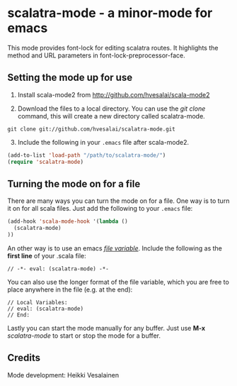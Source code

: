 # scalatra-mode - a minor-mode for emacs

This mode provides font-lock for editing scalatra routes. It
highlights the method and URL parameters in
font-lock-preprocessor-face.

## Setting the mode up for use

1. Install scala-mode2 from http://github.com/hvesalai/scala-mode2

2. Download the files to a local directory. You can use the *git clone*
command, this will create a new directory called scalatra-mode.
```
git clone git://github.com/hvesalai/scalatra-mode.git
```

3. Include the following in your `.emacs` file after scala-mode2. 

```lisp
(add-to-list 'load-path "/path/to/scalatra-mode/")
(require 'scalatra-mode)
```

## Turning the mode on for a file

There are many ways you can turn the mode on for a file. One way is to
turn it on for all scala files. Just add the following to your
`.emacs` file:

```lisp
(add-hook 'scala-mode-hook '(lambda ()
  (scalatra-mode)
))
```

An other way is to use an emacs [*file
variable*](www.gnu.org/software/emacs/manual/html_node/emacs/Specifying-File-Variables.html). 
Include the following as the **first line** of your .scala file:

```
// -*- eval: (scalatra-mode) -*-
```

You can also use the longer format of the file variable, which you are
free to place anywhere in the file (e.g. at the end):

```
// Local Variables:
// eval: (scalatra-mode)
// End:
```

Lastly you can start the mode manually for any buffer. Just use
**M-x** *scalatra-mode* to start or stop the mode for a buffer.

## Credits

Mode development: Heikki Vesalainen
